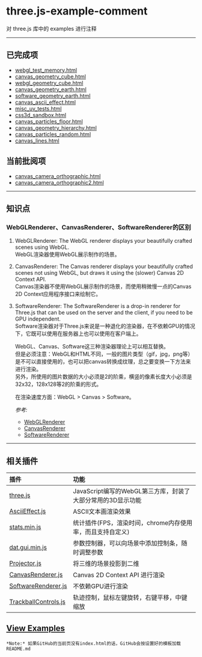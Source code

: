 # three.js-example-comment

对 three.js 库中的 examples 进行注释

***

## 已完成项

- [webgl_test_memory.html](examples/webgl_test_memory.html)
- [canvas_geometry_cube.html](examples/canvas_geometry_cube.html)
- [webgl_geometry_cube.html](examples/webgl_geometry_cube.html)
- [canvas_geometry_earth.html](examples/canvas_geometry_earth.html)
- [software_geometry_earth.html](examples/canvas_geometry_earth.html)
- [canvas_ascii_effect.html](examples/canvas_ascii_effect.html)
- [misc_uv_tests.html](examples/misc_uv_tests.html)
- [css3d_sandbox.html](examples/css3d_sandbox.html)
- [canvas_particles_floor.html](examples/canvas_particles_floor.html)
- [canvas_geometry_hierarchy.html](examples/canvas_geometry_hierarchy.html)
- [canvas_particles_random.html](examples/canvas_particles_random.html)
- [canvas_lines.html](examples/canvas_lines.html)

## 当前批阅项

- [canvas_camera_orthographic.html](examples/canvas_camera_orthographic.html)
- [canvas_camera_orthographic2.html](examples/canvas_camera_orthographic2.html)

***

## 知识点
### WebGLRenderer、CanvasRenderer、SoftwareRenderer的区别
1. WebGLRenderer: The WebGL renderer displays your beautifully crafted scenes using WebGL.
<br>WebGL渲染器使用WebGL展示制作的场景。
2. CanvasRenderer: The Canvas renderer displays your beautifully crafted scenes not using WebGL, but draws it using the (slower) Canvas 2D Context API.
<br>Canvas渲染器不使用WebGL展示制作的场景，而使用稍微慢一点的Canvas 2D Context应用程序接口来绘制它。
3. SoftwareRenderer: The SoftwareRenderer is a drop-in renderer for Three.js that can be used on the server and the client, if you need to be GPU independent.
<br>Software渲染器对于Three.js来说是一种退化的渲染器，在不依赖GPU的情况下，它既可以使用在服务器上也可以使用在客户端上。

	WebGL、Canvas、Software这三种渲染器理论上可以相互替换。
	<br>但是必须注意：WebGL和HTML不同，一般的图片类型（gif，jpg，png等）是不可以直接使用的，也可以把canvas转换成纹理，总之要变换一下方法来进行渲染。
	<br>另外，所使用的图片数据的大小必须是2的阶乘，横竖的像素长度大小必须是32x32，128x128等2的阶乘的形式。

	在渲染速度方面：WebGL > Canvas > Software。

	*参考:* 
	- [WebGLRenderer](https://threejs.org/docs/index.html#Reference/Renderers/WebGLRenderer)
	- [CanvasRenderer](https://threejs.org/docs/index.html#Examples/Renderers/CanvasRenderer)
	- [SoftwareRenderer](https://www.npmjs.com/package/three-software-renderer)

***

## 相关插件
| 插件 | 功能 |
| :--- | :--- |
| [three.js](build/three.js) 						| JavaScript编写的WebGL第三方库，封装了大部分常用的3D显示功能 |
| [AsciiEffect.js](examples/js/effects/AsciiEffect.js) 			| ASCII文本画渲染效果 |
| [stats.min.js](js/libs/stats.min.js) 					| 统计插件(FPS，渲染时间，chrome内存使用率，而且支持自定义) |
| [dat.gui.min.js](js/libs/dat.gui.min.js)				| 参数控制器，可以向场景中添加控制条，随时调整参数 |
| [Projector.js](examples/js/renderers/Projector.js)			| 将三维的场景投影到二维 |
| [CanvasRenderer.js](examples/js/renderers/CanvasRenderer.js)		| Canvas 2D Context API 进行渲染 |
| [SoftwareRenderer.js](examples/js/renderers/SoftwareRenderer.js)	| 不依赖GPU进行渲染 |
| [TrackballControls.js](js/controls/TrackballControls.js)		| 轨迹控制，鼠标左键旋转，右键平移，中键缩放 |

## [View Examples](examples/index.html)

	*Note:* 如果GitHub的当前页没有index.html的话，GitHub会按设置好的模板加载README.md



